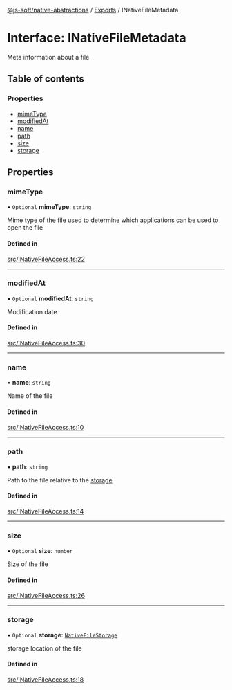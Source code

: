 [@js-soft/native-abstractions](../README.md) / [Exports](../modules.md) / INativeFileMetadata

# Interface: INativeFileMetadata

Meta information about a file

## Table of contents

### Properties

- [mimeType](INativeFileMetadata.md#mimetype)
- [modifiedAt](INativeFileMetadata.md#modifiedat)
- [name](INativeFileMetadata.md#name)
- [path](INativeFileMetadata.md#path)
- [size](INativeFileMetadata.md#size)
- [storage](INativeFileMetadata.md#storage)

## Properties

### mimeType

• `Optional` **mimeType**: `string`

Mime type of the file used to determine which applications can be used to open the file

#### Defined in

[src/INativeFileAccess.ts:22](https://github.com/js-soft/ts-native-access/blob/c428889/packages/abstractions/src/INativeFileAccess.ts#L22)

___

### modifiedAt

• `Optional` **modifiedAt**: `string`

Modification date

#### Defined in

[src/INativeFileAccess.ts:30](https://github.com/js-soft/ts-native-access/blob/c428889/packages/abstractions/src/INativeFileAccess.ts#L30)

___

### name

• **name**: `string`

Name of the file

#### Defined in

[src/INativeFileAccess.ts:10](https://github.com/js-soft/ts-native-access/blob/c428889/packages/abstractions/src/INativeFileAccess.ts#L10)

___

### path

• **path**: `string`

Path to the file relative to the [storage](INativeFileMetadata.md#storage)

#### Defined in

[src/INativeFileAccess.ts:14](https://github.com/js-soft/ts-native-access/blob/c428889/packages/abstractions/src/INativeFileAccess.ts#L14)

___

### size

• `Optional` **size**: `number`

Size of the file

#### Defined in

[src/INativeFileAccess.ts:26](https://github.com/js-soft/ts-native-access/blob/c428889/packages/abstractions/src/INativeFileAccess.ts#L26)

___

### storage

• `Optional` **storage**: [`NativeFileStorage`](../enums/NativeFileStorage.md)

storage location of the file

#### Defined in

[src/INativeFileAccess.ts:18](https://github.com/js-soft/ts-native-access/blob/c428889/packages/abstractions/src/INativeFileAccess.ts#L18)
